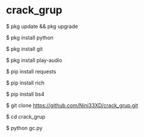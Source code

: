 # crack_grup

$ pkg update && pkg upgrade

$ pkg install python 

$ pkg install git

$ pkg install play-audio

$ pip install requests

$ pip install rich

$ pip install bs4

$ git clone https://github.com/Nini33XD/crack_grup.git

$ cd crack_grup

$ python gc.py
